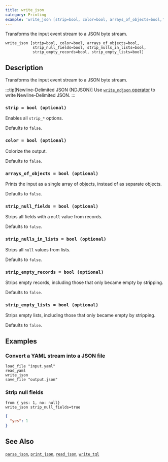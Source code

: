```yaml
---
title: write_json
category: Printing
example: 'write_json [strip=bool, color=bool, arrays_of_objects=bool,'
---
```



Transforms the input event stream to a JSON byte stream.

```tql
write_json [strip=bool, color=bool, arrays_of_objects=bool,
            strip_null_fields=bool, strip_nulls_in_lists=bool,
            strip_empty_records=bool, strip_empty_lists=bool]
```

## Description

Transforms the input event stream to a JSON byte stream.

:::tip[Newline-Delimited JSON (NDJSON)]
Use [`write_ndjson` operator](/reference/operators/write_ndjson) to write Newline-Delimited JSON.
:::

### `strip = bool (optional)`

Enables all `strip_*` options.

Defaults to `false`.

### `color = bool (optional)`

Colorize the output.

Defaults to `false`.

### `arrays_of_objects = bool (optional)`

Prints the input as a single array of objects, instead of as separate objects.

Defaults to `false`.

### `strip_null_fields = bool (optional)`

Strips all fields with a `null` value from records.

Defaults to `false`.

### `strip_nulls_in_lists = bool (optional)`

Strips all `null` values from lists.

Defaults to `false`.

### `strip_empty_records = bool (optional)`

Strips empty records, including those that only became empty
by stripping.

Defaults to `false`.

### `strip_empty_lists = bool (optional)`

Strips empty lists, including those that only became empty
by stripping.

Defaults to `false`.

## Examples

### Convert a YAML stream into a JSON file

```tql
load_file "input.yaml"
read_yaml
write_json
save_file "output.json"
```

### Strip null fields

```tql
from { yes: 1, no: null}
write_json strip_null_fields=true
```
```json
{
  "yes": 1
}
```

## See Also

[`parse_json`](/reference/functions/parse_json),
[`print_json`](/reference/functions/print_json),
[`read_json`](/reference/operators/read_json),
[`write_tql`](/reference/operators/write_tql)

